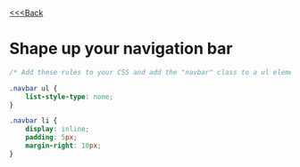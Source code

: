 [<<<Back](16-creating_stylesheet.md) 

# Shape up your navigation bar

```css
/* Add these rules to your CSS and add the "navbar" class to a ul elements that represents your navbar. */

.navbar ul {
    list-style-type: none;
}

.navbar li {
    display: inline;
    padding: 5px;
    margin-right: 10px;
}
```